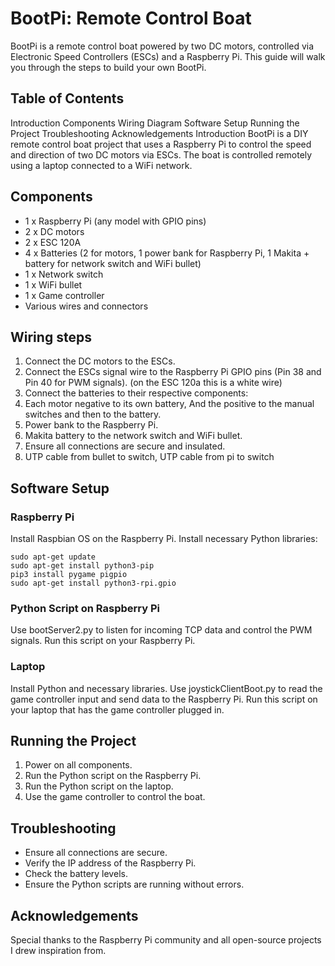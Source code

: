 # BootPi: Remote Control Boat
BootPi is a remote control boat powered by two DC motors, controlled via Electronic Speed Controllers (ESCs) and a Raspberry Pi. This guide will walk you through the steps to build your own BootPi.

## Table of Contents
Introduction
Components
Wiring Diagram
Software Setup
Running the Project
Troubleshooting
Acknowledgements
Introduction
BootPi is a DIY remote control boat project that uses a Raspberry Pi to control the speed and direction of two DC motors via ESCs. The boat is controlled remotely using a laptop connected to a WiFi network.

## Components
+ 1 x Raspberry Pi (any model with GPIO pins)
+ 2 x DC motors
+ 2 x ESC 120A
+ 4 x Batteries (2 for motors, 1 power bank for Raspberry Pi, 1 Makita + battery for network switch and WiFi bullet)
+ 1 x Network switch
+ 1 x WiFi bullet
+ 1 x Game controller
+ Various wires and connectors


## Wiring steps
1. Connect the DC motors to the ESCs.
2. Connect the ESCs signal wire to the Raspberry Pi GPIO pins (Pin 38 and Pin 40 for PWM signals). (on the ESC 120a this is a white wire)
3. Connect the batteries to their respective components:
4. Each motor negative to its own battery, And the positive to the manual switches and then to the battery.
5. Power bank to the Raspberry Pi.
6. Makita battery to the network switch and WiFi bullet.
7. Ensure all connections are secure and insulated.
8. UTP cable from bullet to switch, UTP cable from pi to switch 

## Software Setup
### Raspberry Pi
Install Raspbian OS on the Raspberry Pi.
Install necessary Python libraries:

```
sudo apt-get update
sudo apt-get install python3-pip
pip3 install pygame pigpio
sudo apt-get install python3-rpi.gpio
```

### Python Script on Raspberry Pi
Use bootServer2.py to listen for incoming TCP data and control the PWM signals. Run this script on your Raspberry Pi.

### Laptop
Install Python and necessary libraries.
Use joystickClientBoot.py to read the game controller input and send data to the Raspberry Pi. Run this script on your laptop that has the game controller plugged in.

## Running the Project
1. Power on all components.
2. Run the Python script on the Raspberry Pi.
3. Run the Python script on the laptop.
4. Use the game controller to control the boat.

## Troubleshooting
+ Ensure all connections are secure.
+ Verify the IP address of the Raspberry Pi.
+ Check the battery levels.
+ Ensure the Python scripts are running without errors.

## Acknowledgements
Special thanks to the Raspberry Pi community and all open-source projects I drew inspiration from.